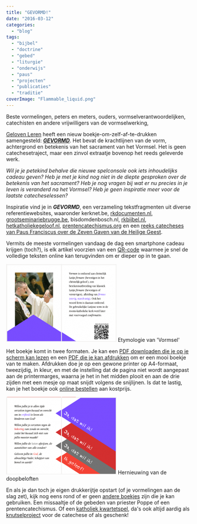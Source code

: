 ```yaml
---
title: "GEVORMD!"
date: "2016-03-12"
categories: 
  - "blog"
tags: 
  - "bijbel"
  - "doctrine"
  - "gebed"
  - "liturgie"
  - "onderwijs"
  - "paus"
  - "projecten"
  - "publicaties"
  - "traditie"
coverImage: "Flammable_liquid.png"
---
```


Beste vormelingen, peters en meters, ouders, vormselverantwoordelijken, catechisten en andere vrijwilligers van de vormselwerking,

[Geloven Leren](http://gelovenleren.net/) heeft een nieuw boekje-om-zelf-af-te-drukken samengesteld: [**_GEVORMD_**](/portfolio/gevormd/). Het bevat de krachtlijnen van de vorm, achtergrond en betekenis van het sacrament van het Vormsel. Het is geen catechesetraject, maar een zinvol extraatje bovenop het reeds geleverde werk.



_Wil je je petekind behalve die nieuwe spelconsole ook iets inhoudelijks cadeau geven?_ _Heb je met je kind nog niet in de diepte gesproken over de betekenis van het sacrament?_ _Heb je nog vragen bij wat er nu precies in je leven is veranderd na het Vormsel?_ _Heb je geen inspiratie meer voor de laatste catecheselessen?_

Inspiratie vind je in **_GEVORMD_**, een verzameling tekstfragmenten uit diverse referentiewebsites, waaronder kerknet.be, [rkdocumenten.nl](http://www.rkdocumenten.nl/rkdocs/index.php?mi=600&doc=1&al=1299), [grootseminariebrugge.be](http://www.grootseminariebrugge.be/sacramentenleer/sacramenten_vormsel.htm), bisdomdenbosch.nl, [rkbijbel.nl](https://rkbijbel.nl/kbs/bijbel/neovulgaat/willibrord1975/handelingen/8), [hetkatholiekegeloof.nl](http://www.hetkatholiekegeloof.nl/sub/381-wanneer-hebben-we-de-gena/), [prentencatechismus.org](http://prentencatechismus.org/uncategorized/de-sacramenten-het-vormsel/) en een [reeks catecheses van Paus Franciscus over de Zeven Gaven van de Heilige Geest](http://www.rkdocumenten.nl/rkdocs/index.php?mi=650&dos=393).

Vermits de meeste vormelingen vandaag de dag een smartphone cadeau krijgen (toch?), is elk artikel voorzien van een [QR-code](https://appsindeles.wordpress.com/2013/03/17/qr-droid/) waarmee je snel de volledige teksten online kan terugvinden om er dieper op in te gaan.

![Etymologie van 'Vormsel'](images/etymologie-vormsel-300x212.png) Etymologie van 'Vormsel'

Het boekje komt in twee formaten. Je kan een [PDF downloaden die je op je scherm kan lezen](https://storage.googleapis.com/geloven-leren/printerboekjes/vormsel.pdf) en een [PDF die je kan afdrukken](https://storage.googleapis.com/geloven-leren/printerboekjes/gevormd.pdf) om er een mooi boekje van te maken. Afdrukken doe je op een gewone printer op A4-formaat, tweezijdig, in kleur, en met de instelling dat de pagina niet wordt aangepast aan de printermarges, waarna je het in het midden plooit en aan de drie zijden met een mesje op maat snijdt volgens de snijlijnen. Is dat te lastig, kan je het boekje ook [online bestellen](http://www.peecho.com/print/nl/195217) aan kostprijs.

![Hernieuwing van de doopbeloften](images/hernieuwing-van-de-doopbeloften-300x211.png) Hernieuwing van de doopbeloften

En als je dan toch je eigen drukkerijtje opstart (of je vormelingen aan de slag zet), kijk nog eens rond of er geen [andere boekjes](/page/katholieke-printerboekjes/) zijn die je kan gebruiken. Een missaaltje of de gebeden van priester Poppe of een prentencatechismus. Of een [katholiek kwartetspel](http://kwartet.gelovenleren.net), da's ook altijd aardig als [knutselproject](/page/katholiek-kwartetten/) voor de catechese of als geschenk!
